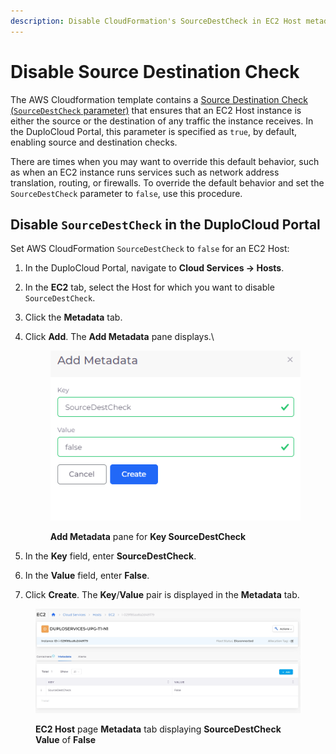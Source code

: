 ```yaml
---
description: Disable CloudFormation's SourceDestCheck in EC2 Host metadata
---
```


# Disable Source Destination Check

The AWS Cloudformation template contains a [Source Destination Check (`SourceDestCheck` parameter)](https://docs.aws.amazon.com/AWSCloudFormation/latest/UserGuide/aws-resource-ec2-networkinterface.html) that ensures that an EC2 Host instance is either the source or the destination of any traffic the instance receives. In the DuploCloud Portal, this parameter is specified as `true`, by default, enabling source and destination checks.

There are times when you may want to override this default behavior, such as when an EC2 instance runs services such as network address translation, routing, or firewalls. To override the default behavior and set the `SourceDestCheck` parameter to `false`, use this procedure.

## Disable `SourceDestCheck` in the DuploCloud Portal

Set AWS CloudFormation `SourceDestCheck` to `false` for an EC2 Host:

1. In the DuploCloud Portal, navigate to **Cloud Services -> Hosts**.
2. In the **EC2** tab, select the Host for which you want to disable `SourceDestCheck`.
3. Click the **Metadata** tab.
4.  Click **Add**. The **Add Metadata** pane displays.\


    <div align="left">

    <figure><img src="../../../.gitbook/assets/SDC1.png" alt=""><figcaption><p><strong>Add Metadata</strong> pane for <strong>Key SourceDestCheck</strong></p></figcaption></figure>

    </div>


5. In the **Key** field, enter **SourceDestCheck**.
6. In the **Value** field, enter **False**.
7. Click **Create**. The **Key**/**Value** pair is displayed in the **Metadata** tab.

<figure><img src="../../../.gitbook/assets/screenshot-nimbusweb.me-2024.02.18-14_47_44.png" alt=""><figcaption><p><strong>EC2 Host</strong> page <strong>Metadata</strong> tab displaying <strong>SourceDestCheck Value</strong> of <strong>False</strong></p></figcaption></figure>
